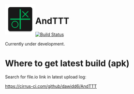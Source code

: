 <img style="float: left;" src="app/src/main/ic_launcher-web.png" width="100">

# AndTTT

[![Build Status](https://api.cirrus-ci.com/github/dawidd6/AndTTT.svg)](https://cirrus-ci.com/github/dawidd6/AndTTT)

Currently under development.

# Where to get latest build (apk)

Search for file.io link in latest upload log:

https://cirrus-ci.com/github/dawidd6/AndTTT
